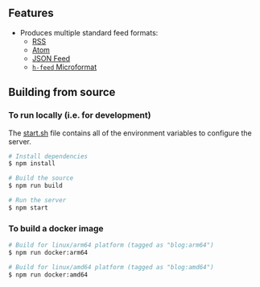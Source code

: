 
## Features

- Produces multiple standard feed formats:
	- [RSS](https://www.rssboard.org/rss-specification)
	- [Atom](https://datatracker.ietf.org/doc/html/rfc4287)
	- [JSON Feed](https://www.jsonfeed.org/)
	- [`h-feed` Microformat](https://microformats.org/wiki/h-feed)



## Building from source

### To run locally (i.e. for development)

The [start.sh](./start.sh) file contains all of the environment variables to configure the server.

```bash
# Install dependencies
$ npm install

# Build the source
$ npm run build

# Run the server
$ npm start
```

### To build a docker image

```bash
# Build for linux/arm64 platform (tagged as "blog:arm64")
$ npm run docker:arm64

# Build for linux/amd64 platform (tagged as "blog:amd64")
$ npm run docker:amd64
```
